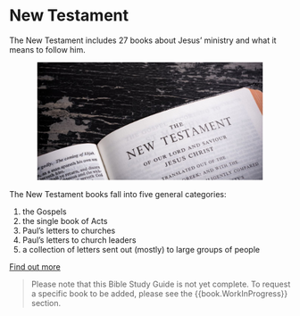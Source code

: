 # New Testament

The New Testament includes 27 books about Jesus’ ministry and what it
means to follow him. 

<p style="text-align: center;">
<img class="diagram"
     src="NewTestament.jpg"
     alt="New Testament"
     width="80%">
</p>

The New Testament books fall into five general categories:

1. the Gospels
2. the single book of Acts
3. Paul’s letters to churches
4. Paul’s letters to church leaders
5. a collection of letters sent out (mostly) to large groups of people

[Find out more](https://overviewbible.com/new-testament-books/)

> Please note that this Bible Study Guide is not yet complete.  To
> request a specific book to be added, please see the
> {{book.WorkInProgress}} section.
